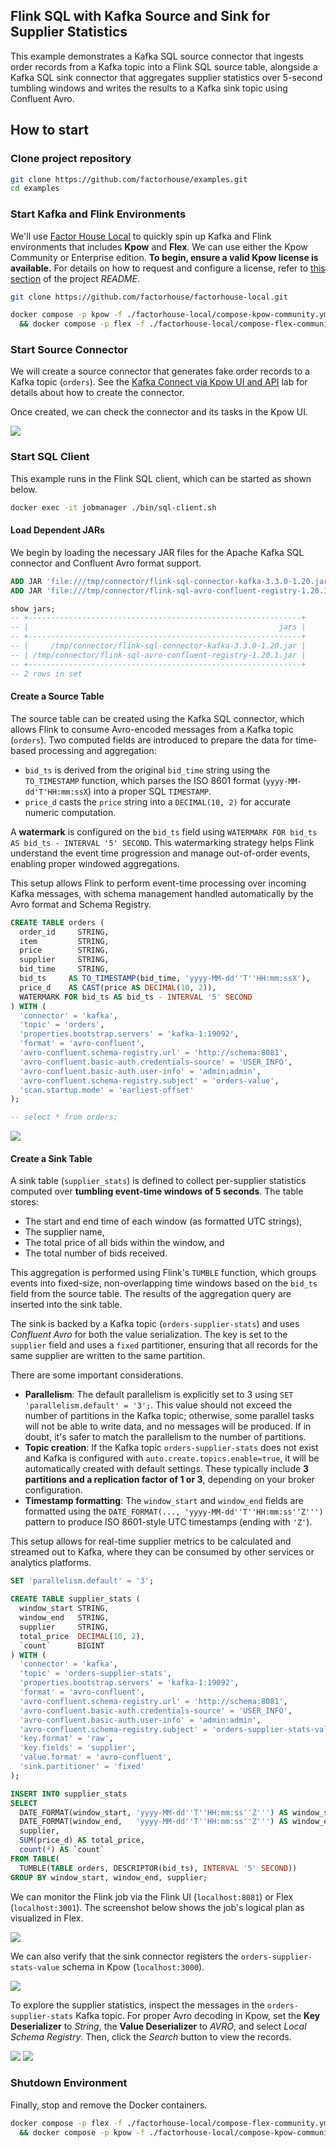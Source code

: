 ## Flink SQL with Kafka Source and Sink for Supplier Statistics

This example demonstrates a Kafka SQL source connector that ingests order records from a Kafka topic into a Flink SQL source table, alongside a Kafka SQL sink connector that aggregates supplier statistics over 5-second tumbling windows and writes the results to a Kafka sink topic using Confluent Avro.

## How to start

### Clone project repository

```bash
git clone https://github.com/factorhouse/examples.git
cd examples
```

### Start Kafka and Flink Environments

We'll use [Factor House Local](https://github.com/factorhouse/factorhouse-local) to quickly spin up Kafka and Flink environments that includes **Kpow** and **Flex**. We can use either the Kpow Community or Enterprise edition. **To begin, ensure a valid Kpow license is available.** For details on how to request and configure a license, refer to [this section](https://github.com/factorhouse/factorhouse-local?tab=readme-ov-file#update-kpow-and-flex-licenses) of the project _README_.

```bash
git clone https://github.com/factorhouse/factorhouse-local.git

docker compose -p kpow -f ./factorhouse-local/compose-kpow-community.yml up -d \
  && docker compose -p flex -f ./factorhouse-local/compose-flex-community.yml up -d
```

### Start Source Connector

We will create a source connector that generates fake order records to a Kafka topic (`orders`). See the [Kafka Connect via Kpow UI and API](../fh-local-kafka-connect-orders/) lab for details about how to create the connector.

Once created, we can check the connector and its tasks in the Kpow UI.

![](./images/kafka-connector.png)

### Start SQL Client

This example runs in the Flink SQL client, which can be started as shown below.

```bash
docker exec -it jobmanager ./bin/sql-client.sh
```

#### Load Dependent JARs

We begin by loading the necessary JAR files for the Apache Kafka SQL connector and Confluent Avro format support.

```sql
ADD JAR 'file:///tmp/connector/flink-sql-connector-kafka-3.3.0-1.20.jar';
ADD JAR 'file:///tmp/connector/flink-sql-avro-confluent-registry-1.20.1.jar';

show jars;
-- +-------------------------------------------------------------+
-- |                                                        jars |
-- +-------------------------------------------------------------+
-- |     /tmp/connector/flink-sql-connector-kafka-3.3.0-1.20.jar |
-- | /tmp/connector/flink-sql-avro-confluent-registry-1.20.1.jar |
-- +-------------------------------------------------------------+
-- 2 rows in set
```

#### Create a Source Table

The source table can be created using the Kafka SQL connector, which allows Flink to consume Avro-encoded messages from a Kafka topic (`orders`). Two computed fields are introduced to prepare the data for time-based processing and aggregation:

- `bid_ts` is derived from the original `bid_time` string using the `TO_TIMESTAMP` function, which parses the ISO 8601 format (`yyyy-MM-dd'T'HH:mm:ssX`) into a proper SQL `TIMESTAMP`.
- `price_d` casts the `price` string into a `DECIMAL(10, 2)` for accurate numeric computation.

A **watermark** is configured on the `bid_ts` field using `WATERMARK FOR bid_ts AS bid_ts - INTERVAL '5' SECOND`. This watermarking strategy helps Flink understand the event time progression and manage out-of-order events, enabling proper windowed aggregations.

This setup allows Flink to perform event-time processing over incoming Kafka messages, with schema management handled automatically by the Avro format and Schema Registry.

```sql
CREATE TABLE orders (
  order_id     STRING,
  item         STRING,
  price        STRING,
  supplier     STRING,
  bid_time     STRING,
  bid_ts     AS TO_TIMESTAMP(bid_time, 'yyyy-MM-dd''T''HH:mm:ssX'),
  price_d    AS CAST(price AS DECIMAL(10, 2)),
  WATERMARK FOR bid_ts AS bid_ts - INTERVAL '5' SECOND
) WITH (
  'connector' = 'kafka',
  'topic' = 'orders',
  'properties.bootstrap.servers' = 'kafka-1:19092',
  'format' = 'avro-confluent',
  'avro-confluent.schema-registry.url' = 'http://schema:8081',
  'avro-confluent.basic-auth.credentials-source' = 'USER_INFO',
  'avro-confluent.basic-auth.user-info' = 'admin:admin',
  'avro-confluent.schema-registry.subject' = 'orders-value',
  'scan.startup.mode' = 'earliest-offset'
);

-- select * from orders;
```

![](./images/flink-select-orders.gif)

#### Create a Sink Table

A sink table (`supplier_stats`) is defined to collect per-supplier statistics computed over **tumbling event-time windows of 5 seconds**. The table stores:

- The start and end time of each window (as formatted UTC strings),
- The supplier name,
- The total price of all bids within the window, and
- The total number of bids received.

This aggregation is performed using Flink's `TUMBLE` function, which groups events into fixed-size, non-overlapping time windows based on the `bid_ts` field from the source table. The results of the aggregation query are inserted into the sink table.

The sink is backed by a Kafka topic (`orders-supplier-stats`) and uses _Confluent Avro_ for both the value serialization. The key is set to the `supplier` field and uses a `fixed` partitioner, ensuring that all records for the same supplier are written to the same partition.

There are some important considerations.

- **Parallelism**: The default parallelism is explicitly set to 3 using `SET 'parallelism.default' = '3';`. This value should not exceed the number of partitions in the Kafka topic; otherwise, some parallel tasks will not be able to write data, and no messages will be produced. If in doubt, it's safer to match the parallelism to the number of partitions.
- **Topic creation**: If the Kafka topic `orders-supplier-stats` does not exist and Kafka is configured with `auto.create.topics.enable=true`, it will be automatically created with default settings. These typically include **3 partitions and a replication factor of 1 or 3**, depending on your broker configuration.
- **Timestamp formatting**: The `window_start` and `window_end` fields are formatted using the `DATE_FORMAT(..., 'yyyy-MM-dd''T''HH:mm:ss''Z''')` pattern to produce ISO 8601-style UTC timestamps (ending with `'Z'`).

This setup allows for real-time supplier metrics to be calculated and streamed out to Kafka, where they can be consumed by other services or analytics platforms.

```sql
SET 'parallelism.default' = '3';

CREATE TABLE supplier_stats (
  window_start STRING,
  window_end   STRING,
  supplier     STRING,
  total_price  DECIMAL(10, 2),
  `count`      BIGINT
) WITH (
  'connector' = 'kafka',
  'topic' = 'orders-supplier-stats',
  'properties.bootstrap.servers' = 'kafka-1:19092',
  'format' = 'avro-confluent',
  'avro-confluent.schema-registry.url' = 'http://schema:8081',
  'avro-confluent.basic-auth.credentials-source' = 'USER_INFO',
  'avro-confluent.basic-auth.user-info' = 'admin:admin',
  'avro-confluent.schema-registry.subject' = 'orders-supplier-stats-value',
  'key.format' = 'raw',
  'key.fields' = 'supplier',
  'value.format' = 'avro-confluent',
  'sink.partitioner' = 'fixed'
);

INSERT INTO supplier_stats
SELECT
  DATE_FORMAT(window_start, 'yyyy-MM-dd''T''HH:mm:ss''Z''') AS window_start,
  DATE_FORMAT(window_end,   'yyyy-MM-dd''T''HH:mm:ss''Z''') AS window_end,
  supplier,
  SUM(price_d) AS total_price,
  count(*) AS `count`
FROM TABLE(
  TUMBLE(TABLE orders, DESCRIPTOR(bid_ts), INTERVAL '5' SECOND))
GROUP BY window_start, window_end, supplier;
```

We can monitor the Flink job via the Flink UI (`localhost:8081`) or Flex (`localhost:3001`). The screenshot below shows the job's logical plan as visualized in Flex.

![](./images/flex-01.png)

We can also verify that the sink connector registers the `orders-supplier-stats-value` schema in Kpow (`localhost:3000`).

![](./images/schema-01.png)

To explore the supplier statistics, inspect the messages in the `orders-supplier-stats` Kafka topic. For proper Avro decoding in Kpow, set the **Key Deserializer** to _String_, the **Value Deserializer** to _AVRO_, and select _Local Schema Registry_. Then, click the _Search_ button to view the records.

![](./images/kpow-01.png)
![](./images/kpow-02.png)

### Shutdown Environment

Finally, stop and remove the Docker containers.

```bash
docker compose -p flex -f ./factorhouse-local/compose-flex-community.yml down \
  && docker compose -p kpow -f ./factorhouse-local/compose-kpow-community.yml down
```
